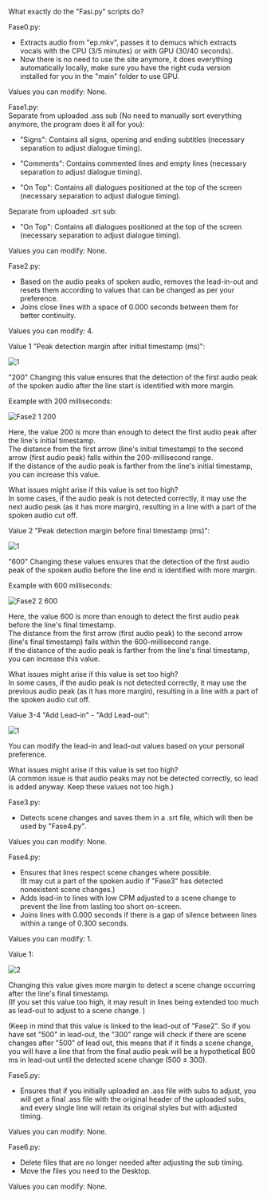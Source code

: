 What exactly do the "Fasi.py" scripts do?  

Fase0.py:
- Extracts audio from "ep.mkv", passes it to demucs which extracts vocals with the CPU (3/5 minutes) or with GPU (30/40 seconds).
- Now there is no need to use the site anymore, it does everything automatically locally, make sure you have the right cuda version installed for you in the "main" folder to use GPU.

Values you can modify: None.

Fase1.py:  
Separate from uploaded .ass sub (No need to manually sort everything anymore, the program does it all for you):

- "Signs": Contains all signs, opening and ending subtitles (necessary separation to adjust dialogue timing).

- "Comments": Contains commented lines and empty lines (necessary separation to adjust dialogue timing).

- "On Top": Contains all dialogues positioned at the top of the screen (necessary separation to adjust dialogue timing).

Separate from uploaded .srt sub:

- "On Top": Contains all dialogues positioned at the top of the screen (necessary separation to adjust dialogue timing). 

Values you can modify: None.

Fase2.py:  
- Based on the audio peaks of spoken audio, removes the lead-in-out and resets them according to values that can be changed as per your preference.  
- Joins close lines with a space of 0.000 seconds between them for better continuity.  

Values you can modify: 4.  

Value 1 "Peak detection margin after initial timestamp (ms)":  

![1](https://github.com/user-attachments/assets/4f44dde5-b04e-4318-b9c4-b7a7925b38dc)

"200" Changing this value ensures that the detection of the first audio peak of the spoken audio after the line start is identified with more margin.  

Example with 200 milliseconds:  

![Fase2 1 200](https://github.com/user-attachments/assets/d690943a-c353-41cf-8462-16208599f29d)

Here, the value 200 is more than enough to detect the first audio peak after the line's initial timestamp.  
The distance from the first arrow (line's initial timestamp) to the second arrow (first audio peak) falls within the 200-millisecond range.  
If the distance of the audio peak is farther from the line's initial timestamp, you can increase this value.  

What issues might arise if this value is set too high?  
In some cases, if the audio peak is not detected correctly, it may use the next audio peak (as it has more margin), resulting in a line with a part of the spoken audio cut off.

Value 2 "Peak detection margin before final timestamp (ms)":  

![1](https://github.com/user-attachments/assets/866a6f7b-59ec-4ed6-b28b-ba44c519c589)

"600" Changing these values ensures that the detection of the first audio peak of the spoken audio before the line end is identified with more margin.  

Example with 600 milliseconds:  

![Fase2 2 600](https://github.com/user-attachments/assets/73264ebd-2543-4a74-885d-3c2208446b8a)

Here, the value 600 is more than enough to detect the first audio peak before the line's final timestamp.  
The distance from the first arrow (first audio peak) to the second arrow (line's final timestamp) falls within the 600-millisecond range.  
If the distance of the audio peak is farther from the line's final timestamp, you can increase this value.  

What issues might arise if this value is set too high?  
In some cases, if the audio peak is not detected correctly, it may use the previous audio peak (as it has more margin), resulting in a line with a part of the spoken audio cut off.

Value 3-4 "Add Lead-in" - "Add Lead-out":  

![1](https://github.com/user-attachments/assets/11e89b62-b6a7-43ec-8663-eb7ae2ab9c7c)

You can modify the lead-in and lead-out values based on your personal preference.  

What issues might arise if this value is set too high?  
(A common issue is that audio peaks may not be detected correctly, so lead is added anyway. Keep these values not too high.)

Fase3.py:  
- Detects scene changes and saves them in a .srt file, which will then be used by "Fase4.py".  

Values you can modify: None.

Fase4.py:  
- Ensures that lines respect scene changes where possible.  
(It may cut a part of the spoken audio if "Fase3" has detected nonexistent scene changes.)  
- Adds lead-in to lines with low CPM adjusted to a scene change to prevent the line from lasting too short on-screen.  
- Joins lines with 0.000 seconds if there is a gap of silence between lines within a range of 0.300 seconds.  

Values you can modify: 1.  

Value 1:  

![2](https://github.com/user-attachments/assets/3ee11fbf-a970-4d7a-944f-bd604b254547)

Changing this value gives more margin to detect a scene change occurring after the line's final timestamp.  
(If you set this value too high, it may result in lines being extended too much as lead-out to adjust to a scene change. )

(Keep in mind that this value is linked to the lead-out of "Fase2". So if you have set "500" in lead-out, the "300" range will check if there are scene changes after "500" of lead out, this means that if it finds a scene change, you will have a line that from the final audio peak will be a hypothetical 800 ms in lead-out until the detected scene change (500 ± 300).

Fase5.py:  
- Ensures that if you initially uploaded an .ass file with subs to adjust, you will get a final .ass file with the original header of the uploaded subs, and every single line will retain its original styles but with adjusted timing.  

Values you can modify: None.


Fase6.py:  
- Delete files that are no longer needed after adjusting the sub timing.
- Move the files you need to the Desktop.

Values you can modify: None.

